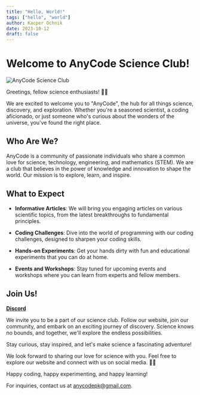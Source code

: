 ```yaml
---
title: "Hello, World!"
tags: ["hello", "world"]
author: Kacper Ochnik
date: 2023-10-12
draft: false
---
```


# Welcome to AnyCode Science Club!

![AnyCode Science Club](/anycode-logo.png)

Greetings, fellow science enthusiasts! 🚀🔬

We are excited to welcome you to "AnyCode", the hub for all things science, discovery, and exploration. Whether you're a seasoned scientist, a coding aficionado, or just someone who's curious about the wonders of the universe, you've found the right place.

## Who Are We?

AnyCode is a community of passionate individuals who share a common love for science, technology, engineering, and mathematics (STEM). We are a club that believes in the power of knowledge and innovation to shape the world. Our mission is to explore, learn, and inspire.

## What to Expect

- **Informative Articles**: We will bring you engaging articles on various scientific topics, from the latest breakthroughs to fundamental principles.

- **Coding Challenges**: Dive into the world of programming with our coding challenges, designed to sharpen your coding skills.

- **Hands-on Experiments**: Get your hands dirty with fun and educational experiments that you can do at home.

- **Events and Workshops**: Stay tuned for upcoming events and workshops where you can learn from experts and fellow members.

## Join Us!

[**Discord**](https://discord.gg/gWbrffZ7Z9)

We invite you to be a part of our science club. Follow our website, join our community, and embark on an exciting journey of discovery. Science knows no bounds, and together, we'll explore the endless possibilities.

Stay curious, stay inspired, and let's make science a fascinating adventure!

We look forward to sharing our love for science with you. Feel free to explore our website and connect with us on social media. 🌌🧪

Happy coding, happy experimenting, and happy learning!

For inquiries, contact us at [anycodepk@gmail.com](mailto:anycodepk@gmail.com).
